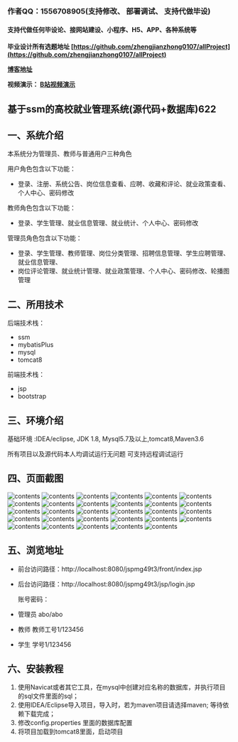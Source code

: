 ### 作者QQ：1556708905(支持修改、 部署调试、 支持代做毕设)

#### 支持代做任何毕设论、接网站建设、小程序、H5、APP、各种系统等

**毕业设计所有选题地址 [https://github.com/zhengjianzhong0107/allProject](https://github.com/zhengjianzhong0107/allProject)**

**[博客地址](https://blog.csdn.net/2303_76227485/article/details/128647271)**

**视频演示：
[B站视频演示](https://www.bilibili.com/video/BV1Nm4y1Y7dS/)**

## 基于ssm的高校就业管理系统(源代码+数据库)622

## 一、系统介绍

本系统分为管理员、教师与普通用户三种角色

用户角色包含以下功能：

- 登录、注册、系统公告、岗位信息查看、应聘、收藏和评论、就业政策查看、个人中心、密码修改

教师角色包含以下功能：

- 登录、学生管理、就业信息管理、就业统计、个人中心、密码修改

管理员角色包含以下功能：

- 登录、学生管理、教师管理、岗位分类管理、招聘信息管理、学生应聘管理、就业信息管理、
- 岗位评论管理、就业统计管理、就业政策管理、个人中心、密码修改、轮播图管理

## 二、所用技术

后端技术栈：

- ssm
- mybatisPlus
- mysql
- tomcat8

前端技术栈：

- jsp
- bootstrap

## 三、环境介绍

基础环境 :IDEA/eclipse, JDK 1.8, Mysql5.7及以上,tomcat8,Maven3.6

所有项目以及源代码本人均调试运行无问题 可支持远程调试运行

## 四、页面截图

![contents](./picture/picture0.png)
![contents](./picture/picture1.png)
![contents](./picture/picture2.png)
![contents](./picture/picture3.png)
![contents](./picture/picture4.png)
![contents](./picture/picture5.png)
![contents](./picture/picture6.png)
![contents](./picture/picture7.png)
![contents](./picture/picture8.png)
![contents](./picture/picture9.png)
![contents](./picture/picture10.png)
![contents](./picture/picture11.png)
![contents](./picture/picture12.png)
![contents](./picture/picture13.png)
![contents](./picture/picture14.png)
![contents](./picture/picture15.png)
![contents](./picture/picture16.png)
![contents](./picture/picture17.png)
![contents](./picture/picture18.png)
![contents](./picture/picture19.png)
![contents](./picture/picture20.png)
![contents](./picture/picture21.png)
![contents](./picture/picture22.png)
![contents](./picture/picture23.png)
![contents](./picture/picture24.png)
![contents](./picture/picture25.png)
![contents](./picture/picture26.png)
![contents](./picture/picture27.png)
![contents](./picture/picture28.png)

## 五、浏览地址

- 前台访问路径：http://localhost:8080/jspmg49t3/front/index.jsp
- 后台访问路径：http://localhost:8080/jspmg49t3/jsp/login.jsp
  
  账号密码：
- 管理员  abo/abo
- 教师   教师工号1/123456
- 学生   学号1/123456

## 六、安装教程

1. 使用Navicat或者其它工具，在mysql中创建对应名称的数据库，并执行项目的sql文件里面的sql；
2. 使用IDEA/Eclipse导入项目，导入时，若为maven项目请选择maven; 等待依赖下载完成；
3. 修改config.properties 里面的数据库配置
4. 将项目加载到tomcat8里面，启动项目

 
